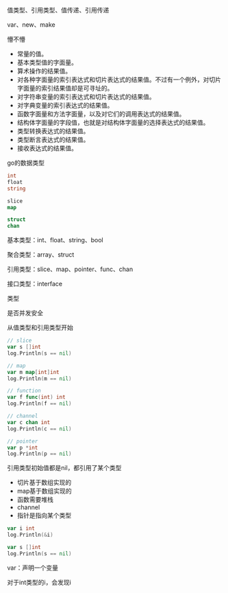 值类型、引用类型、值传递、引用传递

var、new、make

懵不懵



- 常量的值。
- 基本类型值的字面量。
- 算术操作的结果值。
- 对各种字面量的索引表达式和切片表达式的结果值。不过有一个例外，对切片字面量的索引结果值却是可寻址的。
- 对字符串变量的索引表达式和切片表达式的结果值。
- 对字典变量的索引表达式的结果值。
- 函数字面量和方法字面量，以及对它们的调用表达式的结果值。
- 结构体字面量的字段值，也就是对结构体字面量的选择表达式的结果值。
- 类型转换表达式的结果值。
- 类型断言表达式的结果值。
- 接收表达式的结果值。



go的数据类型

```go
int
float
string

slice
map

struct
chan


```



基本类型：int、float、string、bool

聚合类型：array、struct

引用类型：slice、map、pointer、func、chan

接口类型：interface



类型

是否并发安全



从值类型和引用类型开始

```go
// slice
var s []int
log.Println(s == nil)

// map
var m map[int]int
log.Println(m == nil)

// function
var f func(int) int
log.Println(f == nil)

// channel
var c chan int
log.Println(c == nil)

// pointer
var p *int
log.Println(p == nil)
```



引用类型初始值都是nil，都引用了某个类型

- 切片基于数组实现的
- map基于数组实现的
- 函数需要堆栈
- channel
- 指针是指向某个类型



```go
var i int
log.Println(&i)

var s []int
log.Println(s == nil)
```

var：声明一个变量

对于int类型的i，会发现i

